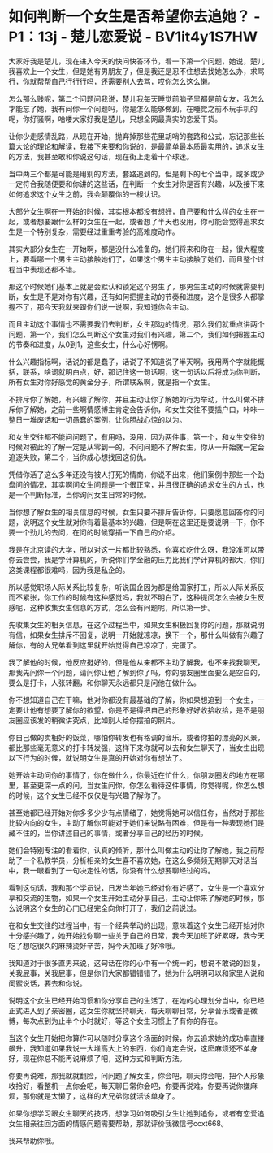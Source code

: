 # 如何判断一个女生是否希望你去追她？ - P1：13j - 楚儿恋爱说 - BV1it4y1S7HW

大家好我是楚儿，现在进入今天的快问快答环节，看一下第一个问题，她说，楚儿我喜欢上一个女生，但是她有男朋友了，但是我还是忍不住想去找她怎么办，求骂行，你就帮帮自己行行行吗，还需要别人去骂，哎你怎么这么懒。

怎么那么贱呢，第二个问题问我说，楚儿我每天睡觉前脑子里都是前女友，我怎么才能忘了她，我有问你一个问题吗，你是怎么能够做到，在睡觉之前不玩手机的呢，你好骚啊，哈喽大家好我是楚儿，只想全网最真实的恋爱干货。

让你少走感情乱路，从现在开始，抛弃掉那些花里胡哨的套路和公式，忘记那些长篇大论的理论和解读，我接下来要和你说的，是最简单最本质最实用的，追求女生的方法，我甚至敢和你说这句话，现在街上走着十个球迷。

当中两三个都是可能是用别的方法，套路追到的，但是剩下的七个当中，或多或少一定符合我随便要和你讲的这些话，在判断一个女生对你是否有兴趣，以及接下来如何追求这个女生之前，我会颠覆你的一根认识。

大部分女生啊在一开始的时候，其实根本都没有想好，自己要和什么样的女生在一起，或者想要跟什么样的女生在一起，或者想了半天也没用，你可能会觉得追求女生是一个特别复杂，需要经过重重考验的高难度动作。

其实大部分女生在一开始啊，都是没什么准备的，她们将来和你在一起，很大程度上，要看哪一个男生主动接触她们了，如果这个男生主动接触了她们，而且整个过程当中表现还都不错。

那这个时候她们基本上就是会默认和锁定这个男生了，那男生主动的时候就需要判断，女生是不是对你有兴趣，还有如何把握主动的节奏和进度，这个是很多人都掌握不了，那今天我就来跟你们说一说啊，我知道你会主动。

而且主动这个事情也不需要我们去判断，女生那边的情况，那么我们就重点讲两个问题，第一个，我们怎么判断这个女生对我们有兴趣，第二个，我们如何把握主动的节奏和进度，从0到1，这些女生，什么心好愣啊。

什么兴趣指标啊，话说的都是蠢子，话说了不知道说了半天啊，我用两个字就能概括，联系，啥词就明白点，好，那记住这一句话啊，这一句话以后将成为你判断，所有女生对你好感觉的黄金分子，所谓联系啊，就是指一个女生。

不排斥你了解她，有兴趣了解你，并且主动让你了解她的行为举动，什么叫做不排斥你了解她，之前一些啊情感博主肯定会告诉你，和女生交往不要插户口，咔咔一整日一堆废话和一切愚蠢的案例，让你胆战心惊的以为。

和女生交往都不能问问题了，有用吗，没用，因为两件事，第一个，和女生交往的时候对彼此的了解一定是从零到一的，不问问题不了解女生，你从一开始就一定会追逐失败，第二个，当你成心想找回这份仇。

凭借你活了这么多年还没有被人打死的情商，你说不出来，他们案例中那些一个劲盘问的情况，其实啊问女生问题是一个很正常，并且很正确的追求女生的方式，也是一个判断标准，当你询问女生日常的时候。

当你想了解女生的相关信息的时候，女生只要不排斥告诉你，只要愿意回答你的问题，说明这个女生就对你有着最基本的兴趣，但是啊在这里还是要说明一下，你不要一个劲儿的去问，在问的时候穿插一下自己的介绍。

我是在北京读的大学，所以对这一片都比较熟悉，你喜欢吃什么呀，我没准可以带你去尝尝，我是学计算机的，听说你们学金融的压力比我们学计算机的都大，你们这类课程都很难吗，因为我是私企的。

所以感觉职场人际关系比较复杂，听说国企因为都是给国家打工，所以人际关系反而不紧张，你工作的时候有这种感觉吗，我就不明白了，这种提问怎么会被女生反感呢，这种收集女生信息的方式，怎么会有问题呢，所以第一步。

先收集女生的相关信息，在这个过程当中，如果女生积极回复你的问题，那就说明有信，如果女生排斥不回复，说明一开始就凉凉，换下一个，那什么叫做有兴趣了解你，有的大兄弟看到这里就开始觉得自己凉凉了，完蛋了。

我了解他的时候，他反应挺好的，但是他从来都不主动了解我，也不来找我聊天，那我先问你一个问题，请问你让他了解到你了吗，你的朋友圈里面要么是空白的，要么是打卡，人张转翻，和你聊天永远都只是问他在做什么。

你不想知道自己在干嘛，他对你都没有最基础的了解，你如果想追到一个女生，一定要让他有想要了解你的欲望，你是不是得把自己的形象好好收拾收拾，是不是朋友圈应该发的稍微讲究点，比如别人给你摆拍的照片。

你自己做的卖相好的饭菜，哪怕你转发也有格调的音乐，或者你拍的漂亮的风景，都比那些毫无意义的打卡转发强，这样下来你就可以去和女生聊天了，当女生出现以下行为的时候，就说明女生是真的开始对你有想法了。

她开始主动问你的事情了，你在做什么，你最近在忙什么，你朋友圈发的地方在哪里，甚至更深一点的问，当女生问你，你怎么看待这件事情，你觉得呢，你怎么想的时候，这个女生已经不仅仅是有兴趣了解你了。

甚至她都已经开始对你多多少少有点情绪了，她觉得她可以信任你，当然对于那些比较内向的女生，主动了解你可能对于她们来说略有困难，但是有一种表现她们是藏不住的，当你讲述自己的事情，或者分享自己的经历的时候。

她们会特别专注的看着你，认真的倾听，那什么叫做主动的让你了解她，我之前帮助了一个私教学员，分析相亲的女生喜不喜欢她，在这么多频频无期聊天对话当中，我一眼看到了一句决定性的话，你没有什么想要聊经过的吗。

看到这句话，我和那个学员说，日发当年她已经对你有好感了，女生是一个喜欢分享和交流的生物，如果一个女生开始主动分享自己，主动让你来了解她的时候，那么说明这个女生的心门已经完全向你打开了，我们之前说过。

在和女生交往的过程当中，有一个经典举动的出现，意味着这个女生已经开始对你十分感兴趣了，她开始找你聊一些关于自己的日常，我今天加班了好累呀，我今天吃了想吃很久的麻辣烫好辛苦，妈今天加班了好冷哦。

我知道对于很多直男来说，这句话在你的心中有一个统一的，想说不敢说的回复，关我屁事，关我屁事，但是你们大家都错错错了，她为什么明明可以和家里人说和闺蜜说话，要去和你说。

说明这个女生已经开始习惯和你分享自己的生活了，在她的心理划分当中，你已经正式进入到了亲密圈，这女生你就坚持聊天，每天聊聊日常，分享音乐或者是微博，每次点到为止半个小时就好，等这个女生习惯上了有你的存在。

当这个女生开始把你算作可以随时分享这个场面的时候，你去追求她的成功率直接飙升，我知道如果我说一大堆高大上的东西，你们肯定会说，这麽麻烦还不单身好，现在你总不能再说麻烦了吧，这种方式和判断方法。

你要再说难，那我就就翻脸，问问题了解女生，你会吧，聊天你会吧，把个人形象收拾好，看整机一点你会吧，每天聊日常你会吧，你要再说难，你要再说你嫌麻烦，那你就是太懒了，这样的大兄弟你就活该单身了。

如果你想学习跟女生聊天的技巧，想学习如何吸引女生让她到追你，或者有恋爱追女生相亲往回方面的情感问题需要帮助，那就评价我微信号ccxt668。

我来帮助你哦。